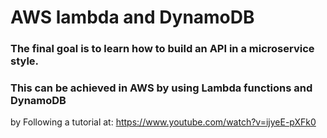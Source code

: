 # AWS lambda and DynamoDB
### The final goal is to learn how to build  an API in a microservice style.
### This can be achieved in AWS by using Lambda functions and DynamoDB

by Following a tutorial at:
https://www.youtube.com/watch?v=ijyeE-pXFk0

